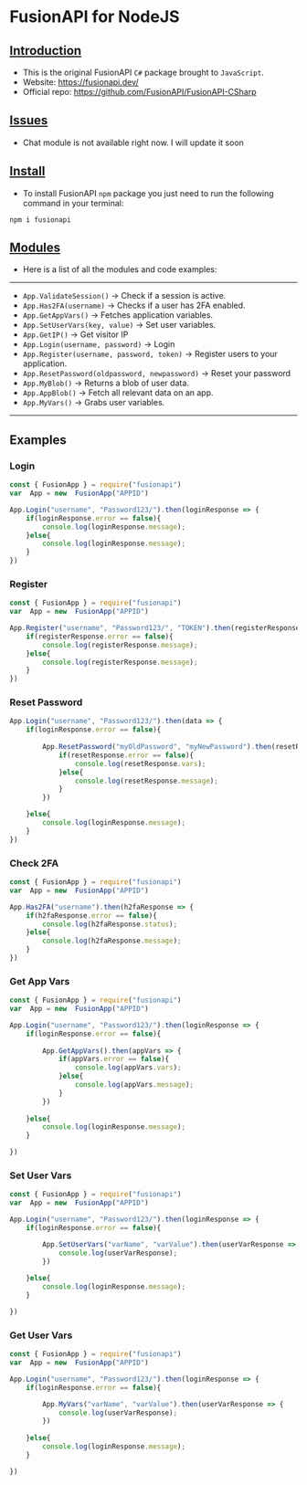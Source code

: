# FusionAPI for NodeJS

## <ins>Introduction 
* This is the original FusionAPI `C#` package brought to `JavaScript`.
* Website: https://fusionapi.dev/
* Official repo: https://github.com/FusionAPI/FusionAPI-CSharp

## <ins>Issues
* Chat module is not available right now. I will update it soon

## <ins>Install
* To install FusionAPI `npm` package you just need to run the following command in your terminal:
```
npm i fusionapi
```

## <ins>Modules
* Here is a list of all the modules and code examples:
---

* `App.ValidateSession()` -> Check if a session is active.
* `App.Has2FA(username)` -> Checks if a user has 2FA enabled.
* `App.GetAppVars()` -> Fetches application variables.
* `App.SetUserVars(key, value)` -> Set user variables.
* `App.GetIP()` -> Get visitor IP
* `App.Login(username, password)` -> Login
* `App.Register(username, password, token)` -> Register users to your application.
* `App.ResetPassword(oldpassword, newpassword)` -> Reset your password
* `App.MyBlob()` -> Returns a blob of user data.
* `App.AppBlob()` -> Fetch all relevant data on an app.
* `App.MyVars()` -> Grabs user variables.
---
## Examples

### Login
```js
const { FusionApp } = require("fusionapi")
var  App = new  FusionApp("APPID")

App.Login("username", "Password123/").then(loginResponse => {
	if(loginResponse.error == false){
		console.log(loginResponse.message);
	}else{
		console.log(loginResponse.message);
	}
})
```

### Register
```js
const { FusionApp } = require("fusionapi")
var  App = new  FusionApp("APPID")

App.Register("username", "Password123/", "TOKEN").then(registerResponse => {
	if(registerResponse.error == false){
		console.log(registerResponse.message);
	}else{
		console.log(registerResponse.message);
	}
})
```

### Reset Password
```js
App.Login("username", "Password123/").then(data => {
    if(loginResponse.error == false){
        
        App.ResetPassword("myOldPassword", "myNewPassword").then(resetResponse => {
            if(resetResponse.error == false){
                console.log(resetResponse.vars);
            }else{
                console.log(resetResponse.message);
            }
        })

    }else{
        console.log(loginResponse.message);
    }
})
```
	
### Check 2FA
```js
const { FusionApp } = require("fusionapi")
var  App = new  FusionApp("APPID")

App.Has2FA("username").then(h2faResponse => {
	if(h2faResponse.error == false){
		console.log(h2faResponse.status);
	}else{
		console.log(h2faResponse.message);
	}
})
```

### Get App Vars
```js
const { FusionApp } = require("fusionapi")
var  App = new  FusionApp("APPID")

App.Login("username", "Password123/").then(loginResponse => {
	if(loginResponse.error == false){
	
		App.GetAppVars().then(appVars => {
			if(appVars.error == false){
				console.log(appVars.vars);
			}else{
				console.log(appVars.message);
			}
		})
		
	}else{
		console.log(loginResponse.message);
	}

})
```

### Set User Vars
```js
const { FusionApp } = require("fusionapi")
var  App = new  FusionApp("APPID")

App.Login("username", "Password123/").then(loginResponse => {
	if(loginResponse.error == false){

        App.SetUserVars("varName", "varValue").then(userVarResponse => {
            console.log(userVarResponse);
        })
    
	}else{
		console.log(loginResponse.message);
	}

})
```
	
### Get User Vars
```js
const { FusionApp } = require("fusionapi")
var  App = new  FusionApp("APPID")

App.Login("username", "Password123/").then(loginResponse => {
	if(loginResponse.error == false){

        App.MyVars("varName", "varValue").then(userVarResponse => {
            console.log(userVarResponse);
        })
    
	}else{
		console.log(loginResponse.message);
	}

})
```


